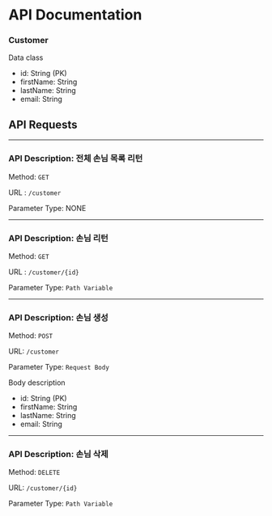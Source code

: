 # API Documentation

### Customer

Data class

* id: String (PK)
* firstName: String
* lastName: String
* email: String


## API Requests

---

### API Description: 전체 손님 목록 리턴

Method: `GET`

URL : `/customer`

Parameter Type: NONE 

---

### API Description: 손님 리턴

Method: `GET`

URL : `/customer/{id}`

Parameter Type: `Path Variable`

---

### API Description: 손님 생성

Method: `POST`

URL: `/customer`

Parameter Type: `Request Body`

Body description 

* id: String (PK)
* firstName: String
* lastName: String
* email: String

---

### API Description: 손님 삭제

Method: `DELETE`

URL: `/customer/{id}`

Parameter Type: `Path Variable`